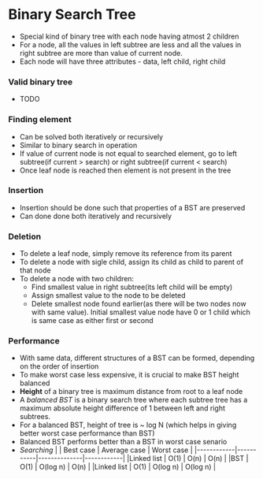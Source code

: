 # Binary Search Tree
* Special kind of binary tree with each node having atmost 2 children
* For a node, all the values in left subtree are less and all the values in right subtree are more than value of current node.
* Each node will have three attributes - data, left child, right child

### Valid binary tree
* TODO

### Finding element
* Can be solved both iteratively or recursively
* Similar to binary search in operation
* If value of current node is not equal to searched element, go to left subtree(if current > search) or right subtree(if current < search)
* Once leaf node is reached then element is not present in the tree

### Insertion
* Insertion should be done such that properties of a BST are preserved
* Can done done both iteratively and recursively

### Deletion
* To delete a leaf node, simply remove its reference from its parent
* To delete a node with sigle child, assign its child as child to parent of that node
* To delete a node with two children:
   * Find smallest value in right subtree(its left child will be empty)
   * Assign smallest value to the node to be deleted
   * Delete smallest node found earlier(as there will be two nodes now with same value). Initial smallest value node have 0 or 1 child which is same case as either first or second
   
### Performance
* With same data, different structures of a BST can be formed, depending on the order of insertion
* To make worst case less expensive, it is crucial to make BST height balanced
* __Height__ of a binary tree is maximum distance from root to a leaf node
* A _balanced BST_ is a binary search tree where each subtree tree has a maximum absolute height difference of 1 between left and right subtrees.
* For a balanced BST, height of tree is ~ log N (which helps in giving better worst case performance than BST)
* Balanced BST performs better than a BST in worst case senario
* _Searching_
   |            | Best case | Average case | Worst case |
   |------------|-----------|--------------|------------|
   |Linked list | O(1)      | O(n)         | O(n)       |
   |BST         | O(1)      | O(log n)     | O(n)       |
   |Linked list | O(1)      | O(log n)     | O(log n)   |
